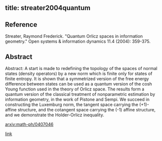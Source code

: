 title: streater2004quantum
---


## Reference

Streater, Raymond Frederick. "Quantum Orlicz spaces in information geometry." Open systems & information dynamics 11.4 (2004): 359-375.

## Abstract 

Abstract:  A start is made to redefining the topology of the spaces of normal states
(density operators) by a new norm which is finite only for states of finite
entropy. It is shown that a symmetrized version of the free energy difference
between states can be used as a quantum version of the cosh Young function used
in the theory of Orlicz space. The results form a quantum version of the
classical treatment of nonparametric estimation by information geometry, in the
work of Pistone and Sempi. We succeed in constructing the Luxemburg norm, the
tangent space carrying the (+1)-affine structure, and the cotangent space
carrying the (-1) affine structure, and we demonstrate the Holder-Orlicz
inequality.

    


[arxiv:math-ph/0407046](https://arxiv.org/abs/math-ph/0407046)

[link](https://link.springer.com/article/10.1007/s11080-004-6626-2)

